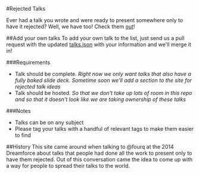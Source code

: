 #Rejected Talks

Ever had a talk you wrote and were ready to present somewhere only to have it rejected?  Well, we have too! Check them [out](http://rejectedtalks.github.io)!

##Add your own talks
To add your own talk to the list, just send us a pull request with the updated [talks.json](https://github.com/rejectedtalks/rejectedtalks.github.io/blob/master/data/talks.json) with your information and we'll merge it in!

###Requirements
* Talk should be complete. _Right now we only want talks that also have a fully baked slide deck.  Sometime soon we'll add a section to the site for rejected talk ideas_
* Talk should be hosted. _So that we don't take up lots of room in this repo and so that it doesn't look like we are taking ownership of these talks_

###Notes
* Talks can be on any subject
* Please tag your talks with a handful of relevant tags to make them easier to find

##History
This site came around when talking to @fourq at the 2014 Dreamforce about talks that people had done all the work to present only to have them rejected.  Out of this conversation came the idea to come up with a way for people to spread their talks to the world.
